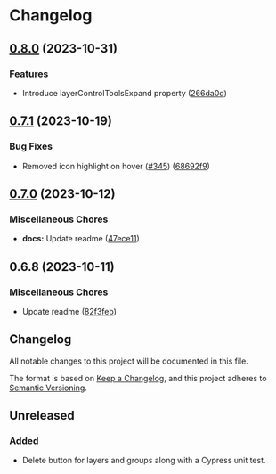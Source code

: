 # Changelog

## [0.8.0](https://github.com/EOX-A/EOxElements/compare/layercontrol-v0.7.1...layercontrol-v0.8.0) (2023-10-31)

### Features

- Introduce layerControlToolsExpand property ([266da0d](https://github.com/EOX-A/EOxElements/commit/266da0df89a6775f7e3def5e5de6b785c963a574))

## [0.7.1](https://github.com/EOX-A/EOxElements/compare/layercontrol-v0.7.0...layercontrol-v0.7.1) (2023-10-19)

### Bug Fixes

- Removed icon highlight on hover ([#345](https://github.com/EOX-A/EOxElements/issues/345)) ([68692f9](https://github.com/EOX-A/EOxElements/commit/68692f9f6ac24280086c07601c900d350cafd211))

## [0.7.0](https://github.com/EOX-A/EOxElements/compare/layercontrol-v0.6.8...layercontrol-v0.7.0) (2023-10-12)

### Miscellaneous Chores

- **docs:** Update readme ([47ece11](https://github.com/EOX-A/EOxElements/commit/47ece1152f093bde4761b6ddb4d7cbc553af7376))

## 0.6.8 (2023-10-11)

### Miscellaneous Chores

- Update readme ([82f3feb](https://github.com/EOX-A/EOxElements/commit/82f3feb2cb88965b9042fe5c9c9c0c2ba1e78c75))

## Changelog

All notable changes to this project will be documented in this file.

The format is based on [Keep a Changelog](https://keepachangelog.com/en/1.0.0/),
and this project adheres to [Semantic Versioning](https://semver.org/spec/v2.0.0.html).

<!--
    Add new changelog entries here.
    Each entry may be annotated with "Added", "Changed", "Removed", and "Fixed" or other sections mentioned in the definition of Keep A Changelog.

    Example release:

    ## [1.0.0] - May 16, 2023

    ### Added
    - New visual identity.

    ### Changed
    - Start using "changelog" over "change log" since it's the common usage.

    ### Removed
    - Section about "changelog" vs "CHANGELOG".

    ### Fixed
    - Fix typos in recent README changes.
    - Update outdated unreleased diff link.
-->

## Unreleased

### Added

- Delete button for layers and groups along with a Cypress unit test.
